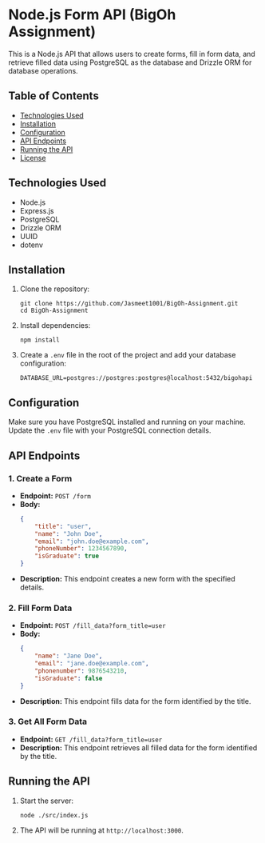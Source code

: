 # Node.js Form API (BigOh Assignment)

This is a Node.js API that allows users to create forms, fill in form data, and retrieve filled data using PostgreSQL as the database and Drizzle ORM for database operations.

## Table of Contents
- [Technologies Used](#technologies-used)
- [Installation](#installation)
- [Configuration](#configuration)
- [API Endpoints](#api-endpoints)
- [Running the API](#running-the-api)
- [License](#license)

## Technologies Used
- Node.js
- Express.js
- PostgreSQL
- Drizzle ORM
- UUID
- dotenv

## Installation

1. Clone the repository:
    ```
    git clone https://github.com/Jasmeet1001/BigOh-Assignment.git
    cd BigOh-Assignment
    ```

2. Install dependencies:
    ```
    npm install
    ```

3. Create a `.env` file in the root of the project and add your database configuration:
    ```
    DATABASE_URL=postgres://postgres:postgres@localhost:5432/bigohapi
    ```

## Configuration
Make sure you have PostgreSQL installed and running on your machine. Update the `.env` file with your PostgreSQL connection details.

## API Endpoints

### 1. Create a Form
- **Endpoint:** `POST /form`
- **Body:**
    ```json
    {
        "title": "user",
        "name": "John Doe",
        "email": "john.doe@example.com",
        "phoneNumber": 1234567890,
        "isGraduate": true
    }
    ```
- **Description:** This endpoint creates a new form with the specified details.

### 2. Fill Form Data
- **Endpoint:** `POST /fill_data?form_title=user`
- **Body:**
    ```json
    {
        "name": "Jane Doe",
        "email": "jane.doe@example.com",
        "phonenumber": 9876543210,
        "isGraduate": false
    }
    ```
- **Description:** This endpoint fills data for the form identified by the title.

### 3. Get All Form Data
- **Endpoint:** `GET /fill_data?form_title=user`
- **Description:** This endpoint retrieves all filled data for the form identified by the title.

## Running the API

1. Start the server:
    ```
    node ./src/index.js
    ```

2. The API will be running at `http://localhost:3000`.
